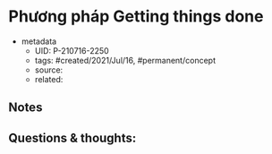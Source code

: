 ---
---

# Phương pháp Getting things done

- metadata
	- UID: P-210716-2250
	- tags: #created/2021/Jul/16, #permanent/concept 
	- source: 
	- related: 

## Notes


## Questions & thoughts:

